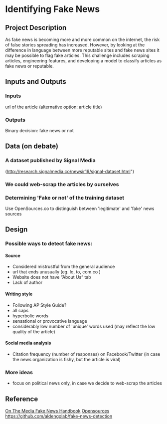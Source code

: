 #  Identifying Fake News 

## Project Description 

As fake news is becoming more and more common on the internet, the risk of false stories spreading has increased. However, by looking at the difference in language between more reputable sites and fake news sites it may be possible to flag fake articles. This challenge includes scraping articles, engineering features, and developing a model to classify articles as fake news or reputable.


## Inputs and Outputs 

### Inputs
url of the article
(alternative option: article title)

### Outputs
Binary decision: fake news or not


## Data (on debate)

### A dataset published by Signal Media
(http://research.signalmedia.co/newsir16/signal-dataset.html")

### We could web-scrap the articles by ourselves

### Determining 'Fake or not' of the training dataset
Use OpenSources.co to distinguish between 'legitimate' and 'fake' news sources


## Design

### Possible ways to detect fake news:
#### Source 
* Considered mistrustful from the general audience
* url that ends unusually (eg. lo, to, com.co )
* Website does not have “About Us” tab 
* Lack of author
#### Writing style
* Following AP Style Guide?
* all caps
* hyperbolic words
* sensational or provocative language
* considerably low number of 'unique' words used (may reflect the low quality of the article)
#### Social media analysis
* Citation frequency (number of responses) on Facebook/Twitter (in case the news organization is fishy, but the article is viral)

### More ideas 
* focus on political news only, in case we decide to web-scrap the articles


## Reference
[On The Media Fake News Handbook]("http://www.wnyc.org/story/breaking-news-consumer-handbook-fake-news-edition/")
[Opensources]("http://www.opensources.co/")
https://github.com/aldengolab/fake-news-detection
